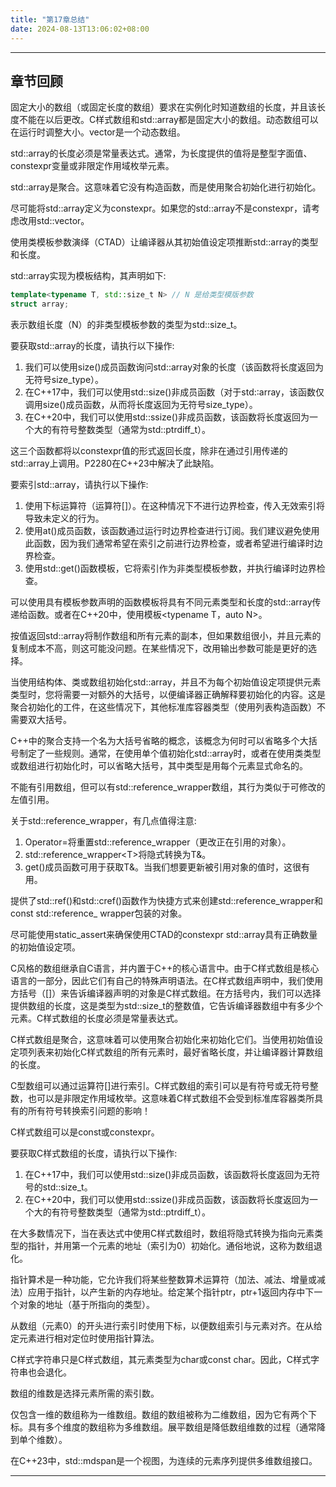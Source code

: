 ```yaml
---
title: "第17章总结"
date: 2024-08-13T13:06:02+08:00
---
```


***
## 章节回顾

固定大小的数组（或固定长度的数组）要求在实例化时知道数组的长度，并且该长度不能在以后更改。C样式数组和std::array都是固定大小的数组。动态数组可以在运行时调整大小。vector是一个动态数组。

std::array的长度必须是常量表达式。通常，为长度提供的值将是整型字面值、constexpr变量或非限定作用域枚举元素。

std::array是聚合。这意味着它没有构造函数，而是使用聚合初始化进行初始化。

尽可能将std::array定义为constexpr。如果您的std::array不是constexpr，请考虑改用std::vector。

使用类模板参数演绎（CTAD）让编译器从其初始值设定项推断std::array的类型和长度。

std::array实现为模板结构，其声明如下:

```C++
template<typename T, std::size_t N> // N 是给类型模版参数
struct array;
```

表示数组长度（N）的非类型模板参数的类型为std::size_t。

要获取std::array的长度，请执行以下操作:

1. 我们可以使用size()成员函数询问std::array对象的长度（该函数将长度返回为无符号size_type）。
2. 在C++17中，我们可以使用std::size()非成员函数（对于std:∶array，该函数仅调用size()成员函数，从而将长度返回为无符号size_type）。
3. 在C++20中，我们可以使用std::ssize()非成员函数，该函数将长度返回为一个大的有符号整数类型（通常为std::ptrdiff_t）。

这三个函数都将以constexpr值的形式返回长度，除非在通过引用传递的std::array上调用。P2280在C++23中解决了此缺陷。

要索引std::array，请执行以下操作:

1. 使用下标运算符（运算符[]）。在这种情况下不进行边界检查，传入无效索引将导致未定义的行为。
2. 使用at()成员函数，该函数通过运行时边界检查进行订阅。我们建议避免使用此函数，因为我们通常希望在索引之前进行边界检查，或者希望进行编译时边界检查。
3. 使用std::get()函数模板，它将索引作为非类型模板参数，并执行编译时边界检查。

可以使用具有模板参数声明的函数模板将具有不同元素类型和长度的std::array传递给函数。或者在C++20中，使用模板\<typename T，auto N\>。

按值返回std::array将制作数组和所有元素的副本，但如果数组很小，并且元素的复制成本不高，则这可能没问题。在某些情况下，改用输出参数可能是更好的选择。

当使用结构体、类或数组初始化std::array，并且不为每个初始值设定项提供元素类型时，您将需要一对额外的大括号，以便编译器正确解释要初始化的内容。这是聚合初始化的工件，在这些情况下，其他标准库容器类型（使用列表构造函数）不需要双大括号。

C++中的聚合支持一个名为大括号省略的概念，该概念为何时可以省略多个大括号制定了一些规则。通常，在使用单个值初始化std::array时，或者在使用类类型或数组进行初始化时，可以省略大括号，其中类型是用每个元素显式命名的。

不能有引用数组，但可以有std::reference_wrapper数组，其行为类似于可修改的左值引用。

关于std::reference_wrapper，有几点值得注意:

1. Operator=将重置std::reference_wrapper（更改正在引用的对象）。
2. std::reference_wrapper\<T\>将隐式转换为T&。
3. get()成员函数可用于获取T&。当我们想要更新被引用对象的值时，这很有用。


提供了std::ref()和std::cref()函数作为快捷方式来创建std::reference_wrapper和const std:∶reference_ wrapper包装的对象。

尽可能使用static_assert来确保使用CTAD的constexpr std::array具有正确数量的初始值设定项。

C风格的数组继承自C语言，并内置于C++的核心语言中。由于C样式数组是核心语言的一部分，因此它们有自己的特殊声明语法。在C样式数组声明中，我们使用方括号（[]）来告诉编译器声明的对象是C样式数组。在方括号内，我们可以选择提供数组的长度，这是类型为std::size_t的整数值，它告诉编译器数组中有多少个元素。C样式数组的长度必须是常量表达式。

C样式数组是聚合，这意味着可以使用聚合初始化来初始化它们。当使用初始值设定项列表来初始化C样式数组的所有元素时，最好省略长度，并让编译器计算数组的长度。

C型数组可以通过运算符[]进行索引。C样式数组的索引可以是有符号或无符号整数，也可以是非限定作用域枚举。这意味着C样式数组不会受到标准库容器类所具有的所有符号转换索引问题的影响！

C样式数组可以是const或constexpr。

要获取C样式数组的长度，请执行以下操作:

1. 在C++17中，我们可以使用std::size()非成员函数，该函数将长度返回为无符号的std::size_t。
2. 在C++20中，我们可以使用std::ssize()非成员函数，该函数将长度返回为一个大的有符号整数类型（通常为std::ptrdiff_t）。


在大多数情况下，当在表达式中使用C样式数组时，数组将隐式转换为指向元素类型的指针，并用第一个元素的地址（索引为0）初始化。通俗地说，这称为数组退化。

指针算术是一种功能，它允许我们将某些整数算术运算符（加法、减法、增量或减法）应用于指针，以产生新的内存地址。给定某个指针ptr，ptr+1返回内存中下一个对象的地址（基于所指向的类型）。

从数组（元素0）的开头进行索引时使用下标，以便数组索引与元素对齐。在从给定元素进行相对定位时使用指针算法。

C样式字符串只是C样式数组，其元素类型为char或const char。因此，C样式字符串也会退化。

数组的维数是选择元素所需的索引数。

仅包含一维的数组称为一维数组。数组的数组被称为二维数组，因为它有两个下标。具有多个维度的数组称为多维数组。展平数组是降低数组维数的过程（通常降到单个维数）。

在C++23中，std::mdspan是一个视图，为连续的元素序列提供多维数组接口。

***